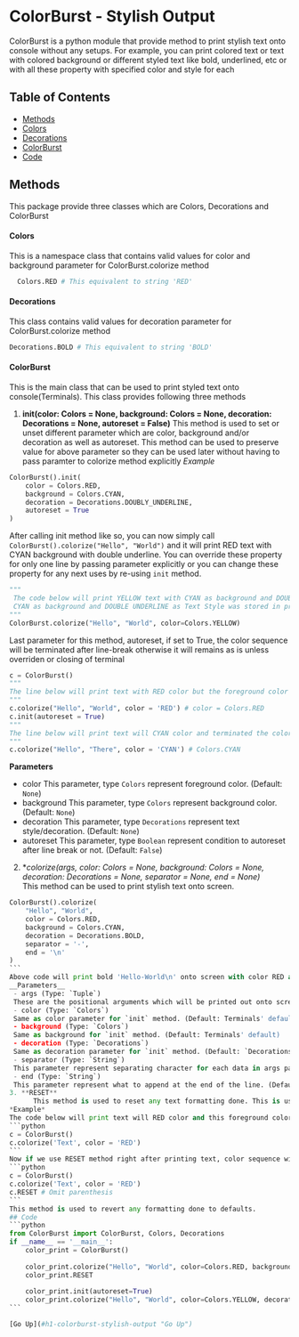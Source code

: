 # ColorBurst - Stylish Output
ColorBurst is a python module that provide method to print stylish text onto console without any setups. For example, you can print colored text or text with colored background or different styled text like bold, underlined, etc or with all these property with specified color and style for each

## Table of Contents
- [Methods](#Methods "Methods")
 - [Colors](#Colors "Colors")
 - [Decorations](#Decorations "Decorations")
 - [ColorBurst](#ColorBurst "ColorBurst")
- [Code](#Code "Code")

## Methods
This package provide three classes which are Colors, Decorations and ColorBurst
#### Colors
This is a namespace class that contains valid values for color and background parameter for ColorBurst.colorize method
````python
  Colors.RED # This equivalent to string 'RED'
````
#### Decorations
  This class contains valid values for decoration parameter for ColorBurst.colorize method
```python
Decorations.BOLD # This equivalent to string 'BOLD'
```
#### ColorBurst
  This is the main class that can be used to print styled text onto console(Terminals). This class provides following three methods
1. **init(color: Colors = None, background: Colors = None, decoration: Decorations = None, autoreset = False)**
      This method is used to set or unset different parameter which are color, background and/or decoration as well as autoreset. This method can be used to preserve value for above parameter so they can be used later without having to pass paramter to colorize method explicitly
*Example*
```python
ColorBurst().init(
	color = Colors.RED,
	background = Colors.CYAN,
	decoration = Decorations.DOUBLY_UNDERLINE,
	autoreset = True
)
```
After calling init method like so, you can now simply call `ColorBurst().colorize("Hello", "World")` and it will print RED text with CYAN background with double underline. You can override these property for only one line by passing parameter explicitly or you can change these property for any next uses by re-using `init` method.  
   ```python
"""
	The code below will print YELLOW text with CYAN as background and DOUBLE UNDERLINE as Text Style
	CYAN as background and DOUBLE UNDERLINE as Text Style was stored in previous init method calls
"""
ColorBurst.colorize("Hello", "World", color=Colors.YELLOW)
```
Last parameter for this method, autoreset, if set to True, the color sequence will be terminated after line-break otherwise it will remains as is unless overriden or closing of terminal
```python
c = ColorBurst()
"""
The line below will print text with RED color but the foreground color will be kept RED even after the program is terminated. This can be override by using another color (New color will persist instead of RED) or closing the terminal.
"""
c.colorize("Hello", "World", color = 'RED') # color = Colors.RED
c.init(autoreset = True)
"""
The line below will print text will CYAN color and terminated the coloring sequence. That means this CYAN color will only be available for current line/row (outputted row).
"""
c.colorize("Hello", "There", color = 'CYAN') # Colors.CYAN
```
**Parameters**
 - color
 This parameter, type `Colors` represent foreground color. (Default: `None`)
 - background
 This parameter, type `Colors` represent background color. (Default: `None`)
 - decoration
 This parameter, type `Decorations` represent text style/decoration. (Default: `None`)
 - autoreset
 This parameter, type `Boolean` represent condition to autoreset after line break or not. (Default: `False`)
2. **colorize(*args, color: Colors = None, background: Colors = None, decoration: Decorations = None, separator = None, end = None)**  
      This method can be used to print stylish text onto screen.
````python
ColorBurst().colorize(
	"Hello", "World",
	color = Colors.RED,
	background = Colors.CYAN,
	decoration = Decorations.BOLD,
	separator = '-',
	end = '\n'
)
```
Above code will print bold 'Hello-World\n' onto screen with color RED and background CYAN.
__Parameters__
 - args (Type: `Tuple`)
 These are the positional arguments which will be printed out onto screen. (Default: `''`)
 - color (Type: `Colors`)
 Same as color parameter for `init` method. (Default: Terminals' default)
 - background (Type: `Colors`)
 Same as background for `init` method. (Default: Terminals' default)
 - decoration (Type: `Decorations`)
 Same as decoration parameter for `init` method. (Default: `Decorations.NORMAL`)
 - separator (Type: `String`)
 This parameter represent separating character for each data in args parameter. (similar to `sep` parameter of `print` statement). (Default:  `' '`)
 - end (Type: `String`)
 This parameter represent what to append at the end of the line. (Default: `\n`)
3. **RESET**
      This method is used to reset any text formatting done. This is used when `autoreset` is set to `False` and need to terminate coloring sequence.
*Example*
The code below will print text will RED color and this foreground color will be persistent as autoreset is set to False
```python
c = ColorBurst()
c.colorize('Text', color = 'RED')
```
Now if we use RESET method right after printing text, color sequence will be terminated and foreground color will be reverted to default
```python
c = ColorBurst()
c.colorize('Text', color = 'RED')
c.RESET # Omit parenthesis
```
This method is used to revert any formatting done to defaults.
## Code
```python
from ColorBurst import ColorBurst, Colors, Decorations
if __name__ == '__main__':
    color_print = ColorBurst()
	
    color_print.colorize("Hello", "World", color=Colors.RED, background=Colors.GREEN, decoration=Decorations.ITALIC)
    color_print.RESET
	
    color_print.init(autoreset=True)
    color_print.colorize("Hello", "World", color=Colors.YELLOW, decoration=Decorations.RAPID_BLINK)
```

[Go Up](#h1-colorburst-stylish-output "Go Up")
